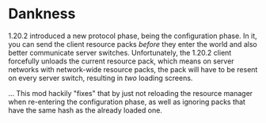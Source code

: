 # Dankness

1.20.2 introduced a new protocol phase, being the configuration phase. In it, you can send the client resource packs
*before* they enter the world and also better communicate server switches. Unfortunately, the 1.20.2 client forcefully
unloads the current resource pack, which means on server networks with network-wide resource packs, the pack will have
to be resent on every server switch, resulting in *two* loading screens.

... This mod hackily "fixes" that by just not reloading the resource manager when re-entering the configuration phase,
as well as ignoring packs that have the same hash as the already loaded one.